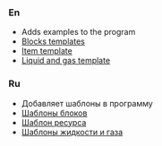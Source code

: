 ### En
- Adds examples to the program
- [Blocks templates](blocks.json)
- [Item template](items.json)
- [Liquid and gas template](liquids.json)

### Ru
- Добавляет шаблоны в программу
- [Шаблоны блоков](blocks.json)
- [Шаблон ресурса](items.json)
- [Шаблоны жидкости и газа](liquids.json)
